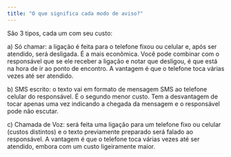 ```yaml
---
title: "O que significa cada modo de aviso?"
---
```


<p>São 3 tipos, cada um com seu custo:</p>

<p>a) Só chamar: a ligação é feita para o telefone fixou ou celular e, após ser atendido, será desligada. É a mais econômica. Você pode combinar com o responsável que se ele receber a ligação e notar que desligou, é que está na hora de ir ao ponto de encontro. A vantagem é que o telefone toca várias vezes até ser atendido.</p>

<p>b) SMS escrito: o texto vai em formato de mensagem SMS ao telefone celular do responsável. É o segundo menor custo. Tem a desvantagem de tocar apenas uma vez indicando a chegada da mensagem e o responsável pode não escutar.</p>

<p>c) Chamada de Voz: será feita uma ligação para um telefone fixo ou celular (custos distintos) e o texto previamente preparado será falado ao responsável. A vantagem é que o telefone toca várias vezes até ser atendido, embora com um custo ligeiramente maior.</p>
